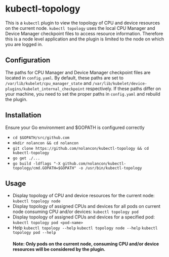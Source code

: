 # kubectl-topology
This is a `kubectl` plugin to view the topology of CPU and device resources on the current node. `kubectl topology` uses the local CPU Manager and Device Manager checkpoint files to access resource information. Therefore this is a node level application and the plugin is limited to the node on which you are logged in.
  
## Configuration
The paths for CPU Manager and Device Manager checkpoint files are located in `config.yaml`.
By default, these paths are set to `/var/lib/kubelet/cpu_manager_state` and `/var/lib/kubelet/device-plugins/kubelet_internal_checkpoint` respectively. If these paths differ on your machine, you need to set the proper paths in `config.yaml` and rebuild the plugin.    

## Installation
Ensure your Go environment and $GOPATH is configured correctly
- `cd $GOPATH/src/github.com`
- `mkdir nolancon && cd nolancon`
- `git clone https://github.com/nolancon/kubectl-topology && cd kubectl-topology`
- `go get ./...`
- `go build -ldflags "-X github.com/nolancon/kubectl-topology/cmd.GOPATH=$GOPATH" -o /usr/bin/kubectl-topology`

## Usage
- Display topology of CPU and device resources for the current node:
`kubectl topology node`
- Display topology of assigned CPUs and devices for all pods on current node consuming CPU and/or devices:
`kubectl topology pod`
- Display topology of assigned CPUs and devices for a specified pod:
`kubectl topology pod <pod-name>`
- Help
`kubectl topology --help`
`kubectl topology node --help`
`kubectl topology pod --help`
  #### Note: Only pods on the current node, consuming CPU and/or device resources will be considered by the plugin.
